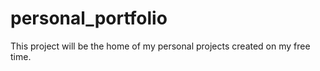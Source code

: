 # personal_portfolio
This project will be the home of my personal projects created on my free time. 
